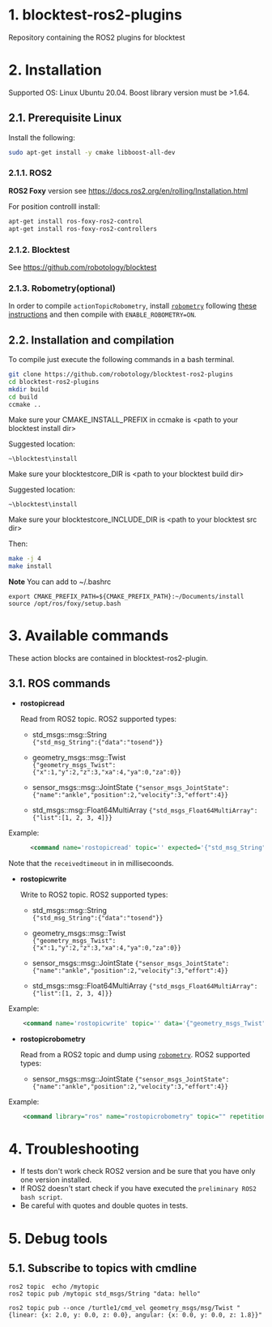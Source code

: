 # 1. blocktest-ros2-plugins

Repository containing the ROS2 plugins for blocktest


# 2. Installation

Supported OS: Linux Ubuntu 20.04.
Boost library version must be >1.64.


## 2.1. Prerequisite Linux

Install the following:
```bash
sudo apt-get install -y cmake libboost-all-dev
```

### 2.1.1. ROS2
**ROS2 Foxy** version see https://docs.ros2.org/en/rolling/Installation.html

For position controlll install:
```bash
apt-get install ros-foxy-ros2-control
apt-get install ros-foxy-ros2-controllers
```

### 2.1.2. Blocktest
See https://github.com/robotology/blocktest

### 2.1.3. Robometry(optional)
In order to compile `actionTopicRobometry`, install [`robometry`](https://github.com/robotology/robometry) following [these instructions](https://github.com/robotology/robometry#installation-from-sources) and then compile with `ENABLE_ROBOMETRY=ON`.


## 2.2. Installation and compilation

To compile just execute the following commands in a bash
terminal.
```bash
git clone https://github.com/robotology/blocktest-ros2-plugins     
cd blocktest-ros2-plugins
mkdir build
cd build
ccmake ..
```
Make sure your CMAKE_INSTALL_PREFIX in ccmake is \<path to your blocktest install dir\>

Suggested location:
```
~\blocktest\install
```

Make sure your blocktestcore_DIR is \<path to your blocktest build dir\>

Suggested location:
```
~\blocktest\install
```

Make sure your blocktestcore_INCLUDE_DIR is \<path to your blocktest src dir\>



Then:

```bash
make -j 4
make install
```

**Note**
You can add to ~/.bashrc
```
export CMAKE_PREFIX_PATH=${CMAKE_PREFIX_PATH}:~/Documents/install
source /opt/ros/foxy/setup.bash
```


# 3. Available commands
These action blocks are contained in blocktest-ros2-plugin.

## 3.1. ROS commands

-   **rostopicread**

    Read from ROS2 topic.
    ROS2 supported types:
    - std_msgs::msg::String  
      ```{"std_msg_String":{"data":"tosend"}}```

    - geometry_msgs::msg::Twist  
      ```{"geometry_msgs_Twist":{"x":1,"y":2,"z":3,"xa":4,"ya":0,"za":0}}```

    - sensor_msgs::msg::JointState
    ```{"sensor_msgs_JointState":{"name":"ankle","position":2,"velocity":3,"effort":4}}```
    
    - std_msgs::msg::Float64MultiArray
      ```{"std_msgs_Float64MultiArray":{"list":[1, 2, 3, 4]}}```
    
  Example:  
  ```xml
        <command name='rostopicread' topic='' expected='{"std_msg_String":{"data":"tosend"}}' receivertimeout="10000" repetitions='1' wait='0' reporterror='true'/>
  ```
Note that the `receivedtimeout` in in millisecoonds.

-   **rostopicwrite**

    Write to ROS2 topic.
    ROS2 supported types:
    - std_msgs::msg::String  
      ```{"std_msg_String":{"data":"tosend"}}```

    - geometry_msgs::msg::Twist  
      ```{"geometry_msgs_Twist":{"x":1,"y":2,"z":3,"xa":4,"ya":0,"za":0}}```
    
    - sensor_msgs::msg::JointState
    ```{"sensor_msgs_JointState":{"name":"ankle","position":2,"velocity":3,"effort":4}}```
    
    - std_msgs::msg::Float64MultiArray
      ```{"std_msgs_Float64MultiArray":{"list":[1, 2, 3, 4]}}```

Example:

```xml
    <command name='rostopicwrite' topic='' data='{"geometry_msgs_Twist":{"x":1,"y":2,"z":3,"xa":4,"ya":0,"za":0}}' repetitions='1' wait='0' reporterror='true'/>
```

-   **rostopicrobometry**

    Read from a ROS2 topic and dump using [`robometry`](https://github.com/robotology/robometry).
    ROS2 supported types:
    
    - sensor_msgs::msg::JointState
    ```{"sensor_msgs_JointState":{"name":"ankle","position":2,"velocity":3,"effort":4}}```

Example:

```xml
    <command library="ros" name="rostopicrobometry" topic="" repetitions="1" wait="0" reporterror="true" receivertimeout="10000"></command>
```


# 4. Troubleshooting

- If tests don't work check ROS2 version and be sure that you have only one version installed.
- If ROS2 doesn't start check if you have executed the `preliminary ROS2 bash script`.
- Be careful with quotes and double quotes in tests.

# 5. Debug tools

## 5.1. Subscribe to topics with cmdline

`ros2 topic  echo /mytopic`  
`ros2 topic pub /mytopic std_msgs/String "data: hello"`  


`ros2 topic pub --once /turtle1/cmd_vel geometry_msgs/msg/Twist "  {linear: {x: 2.0, y: 0.0, z: 0.0}, angular: {x: 0.0, y: 0.0, z: 1.8}}"`
